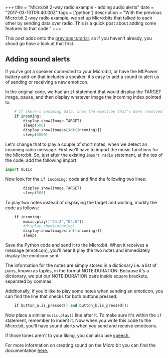 +++
title = "Micro:bit 2-way radio example - adding audio alerts"
date = "2017-03-13T09:40:00Z"
tags = ['python']
description = "With the previous Micro:bit 2-way radio example, we set up Micro:bits that talked to each other by sending data over radio. This is a quick post about adding some features to that code."
+++


This post adds onto the [previous tutorial](/python/microbit_radio_example1.md), so if you haven't already, you shoud go have a look at that first.

## Adding sound alerts
If you've got a speaker connected to your Micro:bit, or have the MI:Power battery add-on that includes a speaker, it's easy to add a sound to alert us of sending or receiving a new emoticon.

In the original code, we had an `if` statement that would display the TARGET image, pause, and then display whatever image the incoming index pointed to:

```python
    # If there's incoming data, show the emoticon that's been received
    if incoming:
        display.show(Image.TARGET)
        sleep(500)
        display.show(images[int(incoming)])
        sleep(2000)
```

Let's change that to play a couple of short notes, when we detect an incoming radio message. First we'll have to import the music functions for the Micro:bit. So, just after the existing `import radio` statement, at the top of the code, add the following import:

```python
import music
```

Now look for the `if incoming:` code and find the following two lines:

```python
        display.show(Image.TARGET)
        sleep(500)
```

To play two notes instead of displaying the target and waiting, modify the code as follows:


```python
    if incoming:
        music.play(["C4:2","D4:5"])
        #display.show(incoming)
        display.show(images[int(incoming)])
        sleep(
```

Save the Python code and send it to the Micro:bit. When it receives a message (emoticon), you'll hear it play the two notes and immediately display the emoticon sent.

The information for the notes are simply stored in a dictionary i.e. a list of pairs, known as tuples, in the format NOTE:DURATION. Because it's a dictionary, we put our NOTE:DURATION pairs inside square brackets, separated by commas.

Additionally, if you'd like to play some notes when sending an emoticon, you can find the line that checks for both buttons pressed:

```python
    if button_a.is_pressed() and button_b.is_pressed():
```

Now place a similar `music.play()` line after it. To make sure it's within the `if` statement, remember to indent it. Now when you write this code to the Micro:bit, you'll have sound alerts when you send and receive emoticons.

If those tones aren't to your liking, you can also use [speech.](https://microbit-micropython.readthedocs.io/en/latest/tutorials/speech.html)

For more information on creating sound on the Micro:bit you can find the documentation [here.](https://microbit-micropython.readthedocs.io/en/latest/tutorials/music.html#wolfgang-amadeus-microbit)

